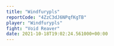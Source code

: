 ```yaml
---
title: "Windfurypls"
reportCode: "4ZzC3dJ6NPqfKgTB"
player: "Windfurypls"
fight: "Void Reaver"
date: 2021-10-18T19:02:24.561000+00:00
---
```

